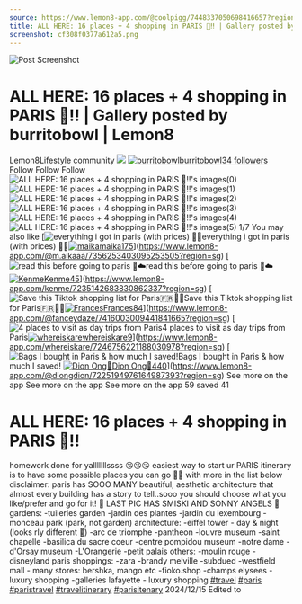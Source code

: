 ```yaml
---
source: https://www.lemon8-app.com/@coolpigg/7448337050698416657?region=sg
title: ALL HERE: 16 places + 4 shopping in PARIS 🫢‼️ | Gallery posted by burritobowl | Lemon8
screenshot: cf308f0377a612a5.png
---
```



![Post Screenshot](cf308f0377a612a5.png)
# ALL HERE: 16 places + 4 shopping in PARIS 🫢‼️ | Gallery posted by burritobowl | Lemon8
[](https://www.lemon8-app.com/feed/foryou?region=sg)
Lemon8Lifestyle community
[](https://www.lemon8-app.com/search/sug?region=sg)![](https://lemon8.onelink.me/FMQw?pid=website_direct&af_force_dp=false&af_dp=snssdk2657%3A%2F%2Farticle_detail_page%3Fgroup_id%3D7448337050698416657%26pid%3Dwebsite_direct&retargeting=true&ab_version=73512073&af_web_dp=https%3A%2F%2Fplay.google.com%2Fstore%2Fapps%2Fdetails%3Fid%3Dcom.bd.nproject&amp_extra=%7B%22seo_page_id%22%3A%22779207825260965765%22%2C%22traffic_type%22%3A%22website_direct%22%2C%22web_id%22%3A%227481731161242453511%22%2C%22enter_position%22%3A%22smart_banner%22%2C%22enter_page_id%22%3A%227448337050698416657%22%2C%22enter_page_type%22%3A%22article%22%7D)
[![burritobowl](https://p16-lemon8-sign-sg.tiktokcdn.com/user-avatar-alisg/b303ccd8aaef745a9f5cf2d1f96124d3~tplv-sdweummd6v-shrink:120:0:q75.webp?lk3s=66c60501&source=feed_user&x-expires=1744588800&x-signature=gAjiefg3q%2F%2FSCSlMV%2Bsj9eNEOnE%3D)](https://www.lemon8-app.com/@coolpigg?region=sg)[burritobowl34 followers](https://www.lemon8-app.com/@coolpigg?region=sg)
Follow
Follow
Follow
![ALL HERE: 16 places + 4 shopping in PARIS 🫢‼️'s images\(0\)](https://p16-lemon8-sign-sg.tiktokcdn.com/tos-alisg-v-a3e477-sg/oo40NAAZzBB5XdadC3iighBuerE2H1AIEGfnQu~tplv-sdweummd6v-wap-logo-v1:QGNvb2xwaWdn:1080:0.webp?lk3s=66c60501&source=wap_large_logo_image&x-expires=1744588800&x-signature=eD%2F98XaiweEBhvzdMdyqb2gq8ms%3D)
![ALL HERE: 16 places + 4 shopping in PARIS 🫢‼️'s images\(1\)](https://p16-lemon8-sign-sg.tiktokcdn.com/tos-alisg-v-a3e477-sg/okEAdznebCuA6g243aIEBiiBh0B8drA1GfauNQ~tplv-sdweummd6v-wap-logo-v1:QGNvb2xwaWdn:1080:0.webp?lk3s=66c60501&source=wap_large_logo_image&x-expires=1744588800&x-signature=v7BZ5HMfo1ZHkpwGN5YFj9YeKBM%3D)
![ALL HERE: 16 places + 4 shopping in PARIS 🫢‼️'s images\(2\)](https://p16-lemon8-sign-sg.tiktokcdn.com/tos-alisg-v-a3e477-sg/okuxiGKrgh32EEaNzAIB41ioenBdQuf0CdAbBA~tplv-sdweummd6v-wap-logo-v1:QGNvb2xwaWdn:1080:0.webp?lk3s=66c60501&source=wap_large_logo_image&x-expires=1744588800&x-signature=jT3dNdTZ5xg3j1YI4Qo2pLq7jnc%3D)
![ALL HERE: 16 places + 4 shopping in PARIS 🫢‼️'s images\(3\)](https://p16-lemon8-sign-sg.tiktokcdn.com/tos-alisg-v-a3e477-sg/oAnCI769EDEuOgAA4ofCfFbuDBQ7dQwNtdX11A~tplv-sdweummd6v-wap-logo-v1:QGNvb2xwaWdn:1080:0.webp?lk3s=66c60501&source=wap_large_logo_image&x-expires=1744588800&x-signature=%2Fw5%2F4xrWl71tIGzAxz6kU0sw0Fs%3D)
![ALL HERE: 16 places + 4 shopping in PARIS 🫢‼️'s images\(4\)](https://p16-lemon8-sign-sg.tiktokcdn.com/tos-alisg-v-a3e477-sg/oE17d6gXfEIq7DCfADtnwbC6oEBQF9AONdAQtu~tplv-sdweummd6v-wap-logo-v1:QGNvb2xwaWdn:1080:0.webp?lk3s=66c60501&source=wap_large_logo_image&x-expires=1744588800&x-signature=UXereacEKCmmlr1QouMsJnu1lHU%3D)
![ALL HERE: 16 places + 4 shopping in PARIS 🫢‼️'s images\(5\)](https://p16-lemon8-sign-sg.tiktokcdn.com/tos-alisg-v-a3e477-sg/o06dtdejnEQA9ABu0CXFqBDEI1DAN1EOdgfqNw~tplv-sdweummd6v-wap-logo-v1:QGNvb2xwaWdn:1080:0.webp?lk3s=66c60501&source=wap_large_logo_image&x-expires=1744588800&x-signature=MiHOpZSxPUqRgwZQe6iKpoHHU2o%3D)
1/7
You may also like
[![everything i got in paris \(with prices\) 🫶🏻](https://p16-lemon8-sign-sg.tiktokcdn.com/tos-alisg-v-a3e477-sg/oYK7DLvg1QJV5ABftEVSteAe6AIlMEGAMIcbAL~tplv-sdweummd6v-shrink:640:0:q50.webp?lk3s=66c60501&source=seo_middle_feed_list&x-expires=1773532800&x-signature=muMoUVp9jqBhFJ4q0QRnpxs1Q3I%3D)everything i got in paris (with prices) 🫶🏻[![maika](https://p16-lemon8-sign-sg.tiktokcdn.com/user-avatar-alisg/11a707d06ce83e777eb352cb16c69cae~tplv-sdweummd6v-shrink:120:0:q75.jpeg?lk3s=66c60501&source=feed_user&x-expires=1744588800&x-signature=VNW4fBI7hU8IJJWFT0y2sjYsm5k%3D)maika175](https://www.lemon8-app.com/@m.aikaaa?region=sg)](https://www.lemon8-app.com/@m.aikaaa/7356253403095253505?region=sg)
[![read this before going to paris 🧳☁️](https://p16-lemon8-sign-sg.tiktokcdn.com/tos-alisg-v-a3e477-sg/0887eb1fb43e43939e44f1fc283c2c5b~tplv-sdweummd6v-shrink:640:0:q50.webp?lk3s=66c60501&source=seo_middle_feed_list&x-expires=1773532800&x-signature=9WXUSsZuMooBMuTFh%2FM7Mk0Cgaw%3D)read this before going to paris 🧳☁️[![Kenme](https://p16-lemon8-sign-sg.tiktokcdn.com/user-avatar-alisg/7a07f6e810a49204b195f8c6cfc5bd1a~tplv-sdweummd6v-shrink:120:0:q75.jpeg?lk3s=66c60501&source=feed_user&x-expires=1744588800&x-signature=lOikPn3eelRT5%2FDFAAxLBM95jj0%3D)Kenme45](https://www.lemon8-app.com/kenme?region=sg)](https://www.lemon8-app.com/kenme/7235142683830862337?region=sg)
[![Save this Tiktok shopping list for Paris🇫🇷🧴💊](https://p16-lemon8-sign-sg.tiktokcdn.com/tos-alisg-v-a3e477-sg/oA9tVuEgQAEiviu7D2tt96fIAfBWBCAIvA9mwq~tplv-sdweummd6v-shrink:640:0:q50.webp?lk3s=66c60501&source=seo_middle_feed_list&x-expires=1773532800&x-signature=srFeCrLtJJgf6H%2FW53ixzZgbnn0%3D)Save this Tiktok shopping list for Paris🇫🇷🧴💊[![Frances](https://p16-lemon8-sign-sg.tiktokcdn.com/user-avatar-alisg/e53b8adba15de266cc304462d379fbef~tplv-sdweummd6v-shrink:120:0:q75.jpeg?lk3s=66c60501&source=feed_user&x-expires=1744588800&x-signature=MaJYoBusEDh2DSz3OTYvp8yOx8M%3D)Frances84](https://www.lemon8-app.com/@fanceydaze?region=sg)](https://www.lemon8-app.com/@fanceydaze/7416003009441841665?region=sg)
[![4 places to visit as day trips from Paris](https://p16-lemon8-sign-sg.tiktokcdn.com/tos-alisg-v-a3e477-sg/o8EDbTbSI6l9QekCfjynbButaWE8AAagAYgkQA~tplv-sdweummd6v-shrink:640:0:q50.webp?lk3s=66c60501&source=seo_middle_feed_list&x-expires=1773532800&x-signature=0wmnyOo55FvspTUsCgIjRzCrw5k%3D)4 places to visit as day trips from Paris[![whereiskare](https://p16-lemon8-sign-sg.tiktokcdn.com/user-avatar-alisg/730b13be38e65a83000c755b44470278~tplv-sdweummd6v-shrink:120:0:q75.jpeg?lk3s=66c60501&source=feed_user&x-expires=1744588800&x-signature=lQqK50gJAIRZUGiiao%2F3wZ74UhA%3D)whereiskare9](https://www.lemon8-app.com/whereiskare?region=sg)](https://www.lemon8-app.com/whereiskare/7246756221188030978?region=sg)
[![Bags I bought in Paris & how much I saved! ](https://p16-lemon8-sign-sg.tiktokcdn.com/tos-alisg-v-a3e477-sg/e2176eaf621c499b86bda6460e081f72~tplv-sdweummd6v-shrink:640:0:q50.webp?lk3s=66c60501&source=seo_middle_feed_list&x-expires=1773532800&x-signature=ZR6WLE5ilx4Z%2FYJ6bE7Ti4Pw%2BLc%3D)Bags I bought in Paris & how much I saved! [![Dion Ong🦕](https://p16-lemon8-sign-sg.tiktokcdn.com/user-avatar-alisg/d2e1bc5202479dc75f6e79dab8ddfb93~tplv-sdweummd6v-shrink:120:0:q75.jpeg?lk3s=66c60501&source=feed_user&x-expires=1744588800&x-signature=Blc%2BwfBb%2B0KY%2BLvLHVahtbAEd4I%3D)Dion Ong🦕440](https://www.lemon8-app.com/@diongdion?region=sg)](https://www.lemon8-app.com/@diongdion/7225194976164987393?region=sg)
See more on the app
See more on the app
See more on the app
59 saved
41
# ALL HERE: 16 places + 4 shopping in PARIS 🫢‼️
homework done for yalllllllssss 😘😘😘
easiest way to start ur PARIS itinerary is to have some possible places you can go 💋✨ with more in the list below 
disclaimer: paris has SOOO MANY beautiful, aesthetic architecture that almost every building has a story to tell..sooo you should choose what you like/prefer and go for it! 
💎 LAST PIC HAS SMISKI AND SONNY ANGELS 💎 
gardens:
-tuileries garden
-jardin des plantes
-jardin du lexembourg
-monceau park (park, not garden)
architecture:
-eiffel tower - day & night (looks rly different 🥹)
-arc de triomphe
-pantheon
-louvre museum 
-saint chapelle
-basilica du sacre coeur
-centre pompidou museum
-notre dame 
-d'Orsay museum
-L'Orangerie
-petit palais
others: 
-moulin rouge
-disneyland paris 
shoppings:
-zara
-brandy melville
-subdued
-westfield mall - many stores: bershka, mango etc
-fioko.shop 
-champs elysees - luxury shopping
-galleries lafayette - luxury shopping
[#travel](https://www.lemon8-app.com/topic/7198471901373923334?region=sg) [#paris](https://www.lemon8-app.com/topic/7199953620581695493?region=sg) [#paristravel](https://www.lemon8-app.com/topic/7209352672976666630?region=sg) [#travelitinerary](https://www.lemon8-app.com/topic/7212984512991723525?region=sg) [#parisitenary](https://www.lemon8-app.com/topic/7255625431579017217?region=sg)
2024/12/15 Edited to
#